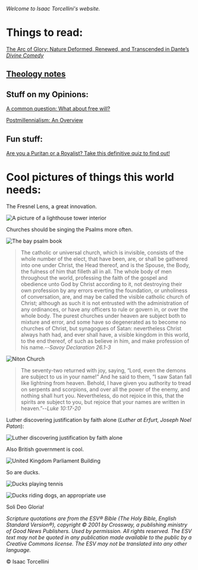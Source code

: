 *Welcome to Isaac Torcellini's website.*

# Things to read:

[The Arc of Glory: Nature Deformed, Renewed, and Transcended in Dante’s *Divine Comedy*](/the.arc.of.glory.pdf)

## [Theology notes](/theology-notes)

## Stuff on my Opinions:

[A common question: What about free will?](/What.about.free.will.pdf)

[Postmillennialism: An Overview](/torcellini.postmillennialism.pdf)

## Fun stuff:

[Are you a Puritan or a Royalist? Take this definitive quiz to find out!](/Puritan.or.Royalist.Quiz.pdf)

# Cool pictures of things this world needs:

The Fresnel Lens, a great innovation.

![A picture of a lighthouse tower interior](/fresnel.lens.png)

Churches should be singing the Psalms more often.

![The bay psalm book](/bay.psalm.book.jpg)

> The catholic or universal church, which is invisible, consists of the whole number of the elect, that have been, are, or shall be gathered into one under Christ, the Head thereof, and is the Spouse, the Body, the fulness of him that filleth all in all.
The whole body of men throughout the world, professing the faith of the gospel and obedience unto God by Christ according to it, not destroying their own profession by any errors everting the foundation, or unholiness of conversation, are, and may be called the visible catholic church of Christ; although as such it is not entrusted with the administration of any ordinances, or have any officers to rule or govern in, or over the whole body.
The purest churches under heaven are subject both to mixture and error, and some have so degenerated as to become no churches of Christ, but synagogues of Satan: nevertheless Christ always hath had, and ever shall have, a visible kingdom in this world, to the end thereof, of such as believe in him, and make profession of his name.--*Savoy Declaration 26.1-3*

![Niton Church](/church.jpg)

> The seventy-two returned with joy, saying, “Lord, even the demons are subject to us in your name!” And he said to them, “I saw Satan fall like lightning from heaven. Behold, I have given you authority to tread on serpents and scorpions, and over all the power of the enemy, and nothing shall hurt you. Nevertheless, do not rejoice in this, that the spirits are subject to you, but rejoice that your names are written in heaven.”--*Luke 10:17-20*

Luther discovering justification by faith alone (*Luther at Erfurt, Joseph Noel Paton*):

![Luther discovering justification by faith alone](/luther.sola.fide.jpg)

Also British government is cool.

![United Kingdom Parliament Building](/westminster.jpg)

So are ducks.

![Ducks playing tennis](/tennis.ducks.jpg)

![Ducks riding dogs, an appropriate use](/ducks.dogs.jpg)

Soli Deo Gloria!

*Scripture quotations are from the ESV® Bible (The Holy Bible, English Standard Version®), copyright © 2001 by Crossway, a publishing ministry of Good News Publishers. Used by permission. All rights reserved. The ESV text may not be quoted in any publication made available to the public by a Creative Commons license. The ESV may not be translated into any other language.*

© Isaac Torcellini
